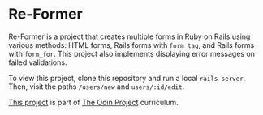 # Re-Former

Re-Former is a project that creates multiple forms in Ruby on Rails using various methods: HTML forms, Rails forms with `form_tag`, and Rails forms with `form_for`. This project also implements displaying error messages on failed validations.

To view this project, clone this repository and run a local `rails server`. Then, visit the paths `/users/new` and `users/:id/edit`.

[This project](https://www.theodinproject.com/courses/ruby-on-rails/lessons/forms?ref=lnav) is part of [The Odin Project](http://www.theodinproject.com) curriculum. 